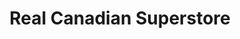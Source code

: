 ---
title: "Real Canadian Superstore"
url: /kamloops/real-canadian-superstore/
shop: supermarket
---